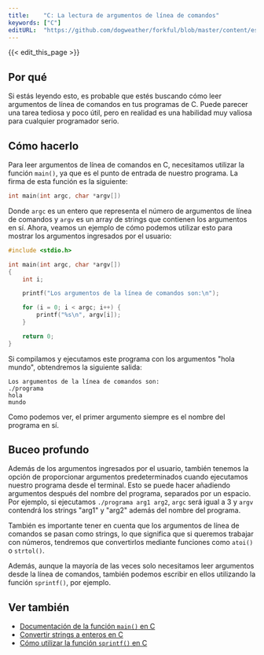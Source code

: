 ```yaml
---
title:    "C: La lectura de argumentos de línea de comandos"
keywords: ["C"]
editURL:  "https://github.com/dogweather/forkful/blob/master/content/es/c/reading-command-line-arguments.md"
---
```


{{< edit_this_page >}}

## Por qué

Si estás leyendo esto, es probable que estés buscando cómo leer argumentos de línea de comandos en tus programas de C. Puede parecer una tarea tediosa y poco útil, pero en realidad es una habilidad muy valiosa para cualquier programador serio.

## Cómo hacerlo

Para leer argumentos de línea de comandos en C, necesitamos utilizar la función `main()`, ya que es el punto de entrada de nuestro programa. La firma de esta función es la siguiente:

```C
int main(int argc, char *argv[])
```

Donde `argc` es un entero que representa el número de argumentos de línea de comandos y `argv` es un array de strings que contienen los argumentos en sí. Ahora, veamos un ejemplo de cómo podemos utilizar esto para mostrar los argumentos ingresados por el usuario:

```C
#include <stdio.h>

int main(int argc, char *argv[])
{
    int i;

    printf("Los argumentos de la línea de comandos son:\n");

    for (i = 0; i < argc; i++) {
        printf("%s\n", argv[i]);
    }

    return 0;
}
```

Si compilamos y ejecutamos este programa con los argumentos "hola mundo", obtendremos la siguiente salida:

```
Los argumentos de la línea de comandos son:
./programa
hola
mundo
```

Como podemos ver, el primer argumento siempre es el nombre del programa en sí.

## Buceo profundo

Además de los argumentos ingresados por el usuario, también tenemos la opción de proporcionar argumentos predeterminados cuando ejecutamos nuestro programa desde el terminal. Esto se puede hacer añadiendo argumentos después del nombre del programa, separados por un espacio. Por ejemplo, si ejecutamos `./programa arg1 arg2`, `argc` será igual a 3 y `argv` contendrá los strings "arg1" y "arg2" además del nombre del programa.

También es importante tener en cuenta que los argumentos de línea de comandos se pasan como strings, lo que significa que si queremos trabajar con números, tendremos que convertirlos mediante funciones como `atoi()` o `strtol()`.

Además, aunque la mayoría de las veces solo necesitamos leer argumentos desde la línea de comandos, también podemos escribir en ellos utilizando la función `sprintf()`, por ejemplo.

## Ver también

- [Documentación de la función `main()` en C](https://www.tutorialspoint.com/cprogramming/c_main_function.htm)
- [Convertir strings a enteros en C](https://www.geeksforgeeks.org/converting-strings-numbers-cc/)
- [Cómo utilizar la función `sprintf()` en C](https://www.includehelp.com/c-programs/sprintf-function-in-c-programming.aspx)